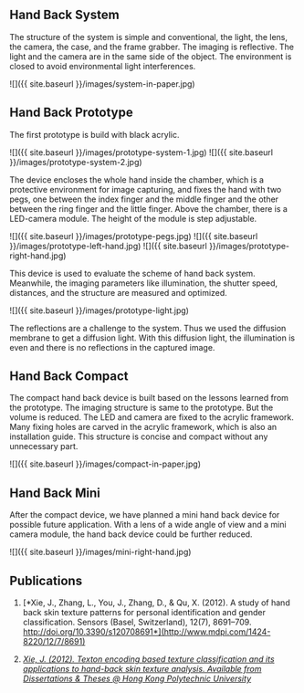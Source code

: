 ## Hand Back System ##

The structure of the system is simple and conventional, the light, the lens, the camera, the case, and the frame grabber. The imaging is reflective. The light and the camera are in the same side of the object. The environment is closed to avoid environmental light interferences.

![]({{ site.baseurl }}/images/system-in-paper.jpg)

## Hand Back Prototype ##

The first prototype is build with black acrylic.

![]({{ site.baseurl }}/images/prototype-system-1.jpg)
![]({{ site.baseurl }}/images/prototype-system-2.jpg)

The device encloses the whole hand inside the chamber, which is a protective environment for image capturing, and fixes the hand with two pegs, one between the index finger and the middle finger and the other between the ring finger and the little finger. Above the chamber, there is a LED-camera module. The height of the module is step adjustable.

![]({{ site.baseurl }}/images/prototype-pegs.jpg)
![]({{ site.baseurl }}/images/prototype-left-hand.jpg)
![]({{ site.baseurl }}/images/prototype-right-hand.jpg)

This device is used to evaluate the scheme of hand back system. Meanwhile, the imaging parameters like illumination, the shutter speed, distances, and the structure are measured and optimized.

![]({{ site.baseurl }}/images/prototype-light.jpg)

The reflections are a challenge to the system. Thus we used the diffusion membrane to get a diffusion light. With this diffusion light, the illumination is even and there is no reflections in the captured image. 

## Hand Back Compact ##

The compact hand back device is built based on the lessons learned from the prototype. The imaging structure is same to the prototype. But the volume is reduced. The LED and camera are fixed to the acrylic framework. Many fixing holes are carved in the acrylic framework, which is also an installation guide. This structure is concise and compact without any unnecessary part.

![]({{ site.baseurl }}/images/compact-in-paper.jpg)

## Hand Back Mini ##

After the compact device, we have planned a mini hand back device for possible future application. With a lens of a wide angle of view and a mini camera module, the hand back device could be further reduced.

![]({{ site.baseurl }}/images/mini-right-hand.jpg)

## Publications ##

1. [*Xie, J., Zhang, L., You, J., Zhang, D., & Qu, X. (2012). A study of hand back skin texture patterns for personal identification and gender classification. Sensors (Basel, Switzerland), 12(7), 8691–709. http://doi.org/10.3390/s120708691*](http://www.mdpi.com/1424-8220/12/7/8691)

2. [*Xie, J. (2012). Texton encoding based texture classification and its applications to hand-back skin texture analysis. Available from Dissertations & Theses @ Hong Kong Polytechnic University*](http://repository.lib.polyu.edu.hk/jspui/handle/10397/5697)
